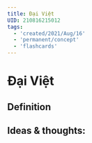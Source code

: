```yaml
---
title: Đại Việt
UID: 210816215012
tags:
  - 'created/2021/Aug/16'
  - 'permanent/concept'
  - 'flashcards'
---
```

# Đại Việt

## Definition


## Ideas & thoughts:
